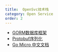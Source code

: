 ```yaml
---
title:  OpenSvc技术栈
category: Open Service
order: 2
---
```


* [GORM数据库框架](http://gorm.book.jasperxu.com)
* [Protobuf序列化](http://www.topgoer.com/%E5%BE%AE%E6%9C%8D%E5%8A%A1/gRPC/Protobuf%E8%AF%AD%E6%B3%95.html)
* [Go Micro 中文文档](https://learnku.com/docs/go-micro/2.x)
